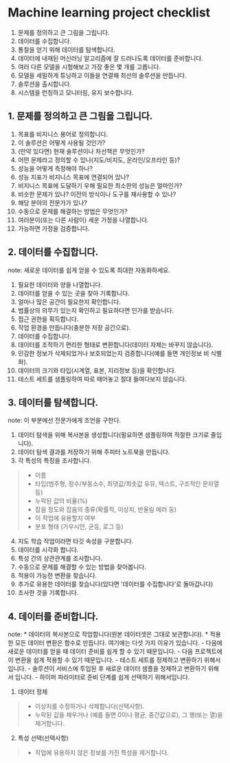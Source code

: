 # Machine learning project checklist


1. 문제를 정의하고 큰 그림을 그립니다.
2. 데이터를 수집합니다.
3. 통찰을 얻기 위해 데이터를 탐색합니다.
4. 데이터에 내재된 머신러닝 알고리즘에 잘 드러나도록 데이터를 준비합니다.
5. 여러 다른 모델을 시험해보고 가장 좋은 몇 개를 고릅니다.
6. 모델을 세밀하게 튜닝하고 이들을 연결해 최선의 솔루션을 만듭니다.
7. 솔루션을 출시합니다.
8. 시스템을 런칭하고 모니터링, 유지 보수합니다.

## 1. 문제를 정의하고 큰 그림을 그립니다.


1. 목표를 비지니스 용어로 정의합니다.
2. 이 솔루션은 어떻게 사용될 것인가?
3. (만약 있다면) 현재 솔루션이나 차선책은 무엇인가?
4. 어떤 문제라고 정의할 수 있나(지도/비지도, 온라인/오프라인 등)?
5. 성능을 어떻게 측정해야 하나?
6. 성능 지표가 비지니스 목표에 연결되어 있나?
7. 비지니스 목표에 도달하기 우해 필요한 최소한의 성능은 얼마인가?
8. 비슷한 문제가 있나? 이전의 방식이나 도구를 재사용할 수 있나?
9. 해당 분야의 전문가가 있나?
10. 수동으로 문제를 해결하는 방법은 무엇인가?
11. 여러분이(또는 다른 사람이) 세운 가정을 나열합니다.
12. 가능하면 가정을 검증합니다.

## 2. 데이터를 수집합니다.
note: 새로운 데이터를 쉽게 얻을 수 있도록 최대한 자동화하세요.


1. 필요한 데이터와 양을 나열합니다.
2. 데이터를 얻을 수 있는 곳을 찾아 기록합니다.
3. 얼마나 많은 공간이 필요한지 확인합니다.
4. 법률상의 의무가 있는지 확인하고 필요하다면 인가를 받습니다.
5. 접근 권한을 획득합니다.
6. 작업 환경을 만듭니다(충분한 저장 공간으로).
7. 데이터를 수집합니다.
8. 데이터를 조작하기 편리한 형태로 변환합니다(데이터 자체는 바꾸지 않습니다).
9. 민감한 정보가 삭제되었거나 보호되었는지 검증합니다(예를 들면 개인정보 비 식별화).
10. 데이터의 크기와 타입(시계열, 표본, 지리정보 등)을 확인합니다.
11. 테스트 세트를 샘플링하여 따로 떼어놓고 절대 들여다보지 않습니다.

## 3. 데이터를 탐색합니다.
note: 이 부분에선 전문가에게 조언을 구한다.


1. 데이터 탐색을 위해 복사본을 생성합니다(필요하면 샘플링하여 적절한 크기로 줄입니다).
2. 데이터 탐색 결과를 저장하기 위해 주피터 노트북을 만듭니다.
3. 각 특성의 특징을 조사합니다.
  >* 이름
  >* 타입(범주형, 정수/부동소수, 최댓값/최솟값 유뮤, 텍스트, 구조적인 문자열 등)
  >* 누락된 값의 비율(%)
  >* 잡음 정도와 잡음의 종류(확률적, 이상치, 반올림 에러 등)
  >* 이 작업에 유용할지 여부
  >* 분포 형태 (가우시안, 균등, 로그 등)
 4. 지도 학습 작업이라면 타깃 속성을 구분합니다.
 5. 데이터를 시각화 합니다.
 6. 특성 간의 상관관계를 조사합니다.
 7. 수동으로 문제를 해결할 수 있는 방법을 찾아봅니다.
 8. 적용이 가능한 변환을 찾습니다.
 9. 추가로 유용한 데이터를 찾습니다(있다면 '데이터를 수집합니다'로 돌아갑니다)
 10. 조사한 것을 기록합니다.
 
 ## 4. 데이터를 준비합니다.
 note:
    * 데이터의 복사본으로 작업합니다(원본 데이터셋은 그대로 보관합니다).
    * 적용한 모든 데이터 변환은 함수로 만듭니다. 여기에는 다섯 가지 이유가 있습니다.
      - 다음에 새로운 데이터를 얻을 때 데이터 준비를 쉽게 할 수 있기 때문입니다.
      - 다음 프로젝트에 이 변환을 쉽게 적용할 수 있기 때문입니다.
      - 테스트 세트를 정제하고 변환하기 위해서입니다.
      - 솔루션이 서비스에 투입된 후 새로운 데이터 샘플을 정제하고 변환하기 위해서 입니다.
      - 하이퍼 파라미터로 준비 단계를 쉽게 선택하기 위해서입니다.


1. 데이터 정제
>* 이상치를 수정하거나 삭제합니다(선택사항).
>* 누락된 값을 채우거나 (예를 들면 0이나 평균, 중간값으로), 그 행(또는 열)을 제거합니다.
2. 특성 선택(선택사항)
>* 작업에 유용하지 않은 정보를 가진 특성을 제거합니다.
  





